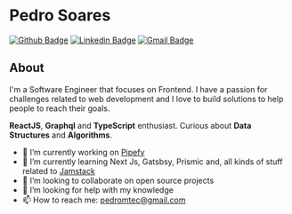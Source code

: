 # Pedro Soares
[![Github Badge](https://img.shields.io/badge/-GitHub-000?style=flat-square&logo=Github&logoColor=white&link=https://github.com/pedromtec)](https://github.com/pedromtec)
[![Linkedin Badge](https://img.shields.io/badge/-LinkedIn-blue?style=flat-square&logo=Linkedin&logoColor=white&link=https://www.linkedin.com/in/pedromsoares/)](https://www.linkedin.com/in/pedromsoares/)
[![Gmail Badge](https://img.shields.io/badge/-Gmail-c14438?style=flat-square&logo=Gmail&logoColor=white&link=mailto:pedromtec@gmail.com)](mailto:pedromtec@gmail.com)

## About

I'm a Software Engineer that focuses on Frontend. I have a passion for challenges related to web development and I love to build solutions to help people to reach their goals. 

**ReactJS**, **Graphql** and **TypeScript** enthusiast. Curious about **Data Structures** and **Algorithms**.  

- 🔭 I’m currently working on [Pipefy](https://www.pipefy.com/pt-br/)
- 🌱 I’m currently learning Next Js, Gatsbsy, Prismic and, all kinds of stuff related to [Jamstack](https://jamstack.org/)
- 👯 I’m looking to collaborate on open source projects
- 🤔 I’m looking for help with my knowledge
- 📫 How to reach me: [pedromtec@gmail.com](mailto:pedromtec@gmail.com)

